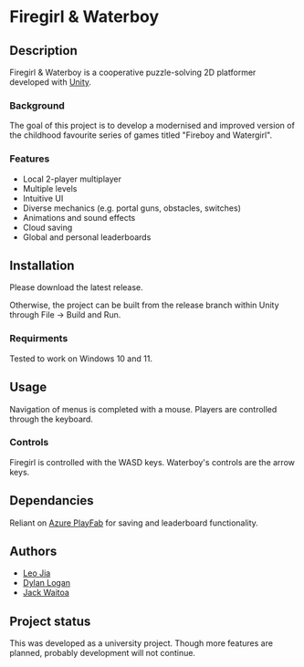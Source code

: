 # Firegirl & Waterboy

## Description
Firegirl & Waterboy is a cooperative puzzle-solving 2D platformer developed with [Unity](https://unity.com/).

### Background
The goal of this project is to develop a modernised and improved version of the childhood favourite series of games titled "Fireboy and Watergirl".

### Features
- Local 2-player multiplayer
- Multiple levels
- Intuitive UI
- Diverse mechanics (e.g. portal guns, obstacles, switches)
- Animations and sound effects
- Cloud saving
- Global and personal leaderboards

## Installation
Please download the latest release.

Otherwise, the project can be built from the release branch within Unity through File -> Build and Run.

### Requirments
Tested to work on Windows 10 and 11.

## Usage
Navigation of menus is completed with a mouse. Players are controlled through the keyboard.

### Controls
Firegirl is controlled with the WASD keys. Waterboy's controls are the arrow keys.

## Dependancies
Reliant on [Azure PlayFab](https://playfab.com/) for saving and leaderboard functionality.

## Authors
- [Leo Jia](https://github.com/leo-r-jia)
- [Dylan Logan](https://github.com/dLogan807)
- [Jack Waitoa](https://github.com/jWaitoa)

## Project status
This was developed as a university project. Though more features are planned, probably development will not continue.